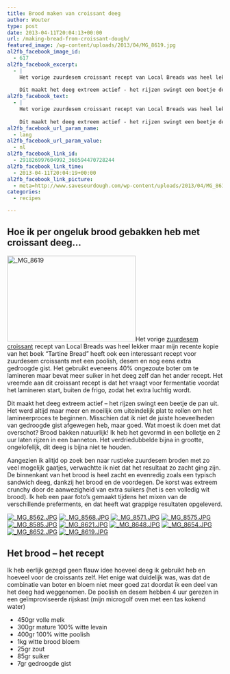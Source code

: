 ```yaml
---
title: Brood maken van croissant deeg
author: Wouter
type: post
date: 2013-04-11T20:04:13+00:00
url: /making-bread-from-croissant-dough/
featured_image: /wp-content/uploads/2013/04/MG_8619.jpg
al2fb_facebook_image_id:
  - 617
al2fb_facebook_excerpt:
  - |
    Het vorige zuurdesem croissant recept van Local Breads was heel lekker maar mijn recente kopie van het boek "Tartine Bread" heeft ook een interessant recept voor zuurdesem croissants met een poolish, desem en nog eens extra gedroogde gist. Het gebruikt eveneens 40% ongezoute boter om te lamineren maar bevat meer suiker in het deeg zelf dan het ander recept. Het vreemde aan dit croissant recept is dat het vraagt voor fermentatie voordat het lamineren start, buiten de frigo, zodat het extra luchtig wordt.
    
    Dit maakt het deeg extreem actief - het rijzen swingt een beetje de pan uit. Het werd altijd maar meer en moeilijk om uiteindelijk plat te rollen om het lamineerproces te beginnen. Misschien dat ik niet de juiste hoeveelheden van gedroogde gist afgewegen heb, maar goed. Wat moest ik doen met dat overschot? Brood bakken natuurlijk!
al2fb_facebook_text:
  - |
    Het vorige zuurdesem croissant recept van Local Breads was heel lekker maar mijn recente kopie van het boek "Tartine Bread" heeft ook een interessant recept voor zuurdesem croissants met een poolish, desem en nog eens extra gedroogde gist. Het gebruikt eveneens 40% ongezoute boter om te lamineren maar bevat meer suiker in het deeg zelf dan het ander recept. Het vreemde aan dit croissant recept is dat het vraagt voor fermentatie voordat het lamineren start, buiten de frigo, zodat het extra luchtig wordt.
    
    Dit maakt het deeg extreem actief - het rijzen swingt een beetje de pan uit. Het werd altijd maar meer en moeilijk om uiteindelijk plat te rollen om het lamineerproces te beginnen. Misschien dat ik niet de juiste hoeveelheden van gedroogde gist afgewegen heb, maar goed. Wat moest ik doen met dat overschot? Brood bakken natuurlijk!
al2fb_facebook_url_param_name:
  - lang
al2fb_facebook_url_param_value:
  - nl
al2fb_facebook_link_id:
  - 291826997604992_360594470728244
al2fb_facebook_link_time:
  - 2013-04-11T20:04:19+00:00
al2fb_facebook_link_picture:
  - meta=http://www.savesourdough.com/wp-content/uploads/2013/04/MG_8619-300x200.jpg
categories:
  - recipes

---
```

## Hoe ik per ongeluk brood gebakken heb met croissant deeg&#8230;

[<img class="aligncenter size-medium wp-image-617" alt="_MG_8619" src="http://www.redzuurdesem.be/wp-content/uploads/2013/04/MG_8619-300x200.jpg" width="300" height="200" srcset="http://www.redzuurdesem.be/wp-content/uploads/2013/04/MG_8619-300x200.jpg 300w, http://www.redzuurdesem.be/wp-content/uploads/2013/04/MG_8619-700x466.jpg 700w, http://www.redzuurdesem.be/wp-content/uploads/2013/04/MG_8619.jpg 1024w" sizes="(max-width: 300px) 100vw, 300px" />][1]Het vorige [zuurdesem croissant][2] recept van Local Breads was heel lekker maar mijn recente kopie van het boek &#8220;Tartine Bread&#8221; heeft ook een interessant recept voor zuurdesem croissants met een poolish, desem en nog eens extra gedroogde gist. Het gebruikt eveneens 40% ongezoute boter om te lamineren maar bevat meer suiker in het deeg zelf dan het ander recept. Het vreemde aan dit croissant recept is dat het vraagt voor fermentatie voordat het lamineren start, buiten de frigo, zodat het extra luchtig wordt.

Dit maakt het deeg extreem actief &#8211; het rijzen swingt een beetje de pan uit. Het werd altijd maar meer en moeilijk om uiteindelijk plat te rollen om het lamineerproces te beginnen. Misschien dat ik niet de juiste hoeveelheden van gedroogde gist afgewegen heb, maar goed. Wat moest ik doen met dat overschot? Brood bakken natuurlijk! Ik heb het gevormd in een bolletje en 2 uur laten rijzen in een banneton. Het verdriedubbelde bijna in grootte, ongelofelijk, dit deeg is bijna niet te houden.

Aangezien ik alitjd op zoek ben naar rustieke zuurdesem broden met zo veel mogelijk gaatjes, verwachtte ik niet dat het resultaat zo zacht ging zijn. De binnenkant van het brood is heel zacht en evenredig zoals een typisch sandwich deeg, dankzij het brood en de voordegen. De korst was extreem crunchy door de aanwezigheid van extra suikers (het is een volledig wit brood). Ik heb een paar foto&#8217;s gemaakt tijdens het mixen van de verschillende preferments, en dat heeft wat grappige resultaten opgeleverd.

<p><a href="http://lh6.ggpht.com/-OkgpWT-G8BE/UWcPaBcWAFI/AAAAAAAAGzk/q7el-xbuSgI/s1024/_MG_8562.JPG" link="https://picasaweb.google.com/108809100421188137955/Savesourdough#5865673979411693650" title="" ><img src="http://lh6.ggpht.com/-OkgpWT-G8BE/UWcPaBcWAFI/AAAAAAAAGzk/q7el-xbuSgI/w400-o/_MG_8562.JPG" alt="_MG_8562.JPG" title="" class="alignleft pe2-photo"  /></a> <a href="http://lh6.ggpht.com/-EsjSuqI1ixg/UWcPaoGYg2I/AAAAAAAAGzs/LbmqHJSoU0s/s1024/_MG_8568.JPG" link="https://picasaweb.google.com/108809100421188137955/Savesourdough#5865673989788566370" title="" ><img src="http://lh6.ggpht.com/-EsjSuqI1ixg/UWcPaoGYg2I/AAAAAAAAGzs/LbmqHJSoU0s/w400-o/_MG_8568.JPG" alt="_MG_8568.JPG" title="" class="alignleft pe2-photo"  /></a> <a href="http://lh4.ggpht.com/-Thz9lrjp6aI/UWcPeboTkeI/AAAAAAAAGz0/DodzNlEEfRs/s1024/_MG_8571.JPG" link="https://picasaweb.google.com/108809100421188137955/Savesourdough#5865674055160664546" title="" ><img src="http://lh4.ggpht.com/-Thz9lrjp6aI/UWcPeboTkeI/AAAAAAAAGz0/DodzNlEEfRs/w400-o/_MG_8571.JPG" alt="_MG_8571.JPG" title="" class="alignleft pe2-photo"  /></a> <a href="http://lh6.ggpht.com/-txEXBn4wImI/UWcPfJZq3RI/AAAAAAAAGz8/6FwtzrAGegE/s1024/_MG_8575.JPG" link="https://picasaweb.google.com/108809100421188137955/Savesourdough#5865674067447307538" title="" ><img src="http://lh6.ggpht.com/-txEXBn4wImI/UWcPfJZq3RI/AAAAAAAAGz8/6FwtzrAGegE/w400-o/_MG_8575.JPG" alt="_MG_8575.JPG" title="" class="alignleft pe2-photo"  /></a> <a href="http://lh5.ggpht.com/-4UVyZpZK6bA/UWcPgO2xa6I/AAAAAAAAG0E/23b6R7LTEZk/s1024/_MG_8585.JPG" link="https://picasaweb.google.com/108809100421188137955/Savesourdough#5865674086091418530" title="" ><img src="http://lh5.ggpht.com/-4UVyZpZK6bA/UWcPgO2xa6I/AAAAAAAAG0E/23b6R7LTEZk/w400-o/_MG_8585.JPG" alt="_MG_8585.JPG" title="" class="alignleft pe2-photo"  /></a> <a href="http://lh5.ggpht.com/-GaV3-c6mAI4/UWcPiHqFFKI/AAAAAAAAG0M/zbJ2sYEBmbw/s1024/_MG_8621.JPG" link="https://picasaweb.google.com/108809100421188137955/Savesourdough#5865674118518871202" title="" ><img src="http://lh5.ggpht.com/-GaV3-c6mAI4/UWcPiHqFFKI/AAAAAAAAG0M/zbJ2sYEBmbw/w400-o/_MG_8621.JPG" alt="_MG_8621.JPG" title="" class="alignleft pe2-photo"  /></a> <a href="http://lh3.ggpht.com/-uKCI9Wjmtb4/UWcPi5Uwf8I/AAAAAAAAG0U/UnLumzQmlJs/s1024/_MG_8648.JPG" link="https://picasaweb.google.com/108809100421188137955/Savesourdough#5865674131851214786" title="" ><img src="http://lh3.ggpht.com/-uKCI9Wjmtb4/UWcPi5Uwf8I/AAAAAAAAG0U/UnLumzQmlJs/w400-o/_MG_8648.JPG" alt="_MG_8648.JPG" title="" class="alignleft pe2-photo"  /></a> <a href="http://lh4.ggpht.com/-GrYE38OxS58/UWcPjy8tyYI/AAAAAAAAG0c/bJA3jV5oGmw/s1024/_MG_8654.JPG" link="https://picasaweb.google.com/108809100421188137955/Savesourdough#5865674147319630210" title="" ><img src="http://lh4.ggpht.com/-GrYE38OxS58/UWcPjy8tyYI/AAAAAAAAG0c/bJA3jV5oGmw/w400-o/_MG_8654.JPG" alt="_MG_8654.JPG" title="" class="alignleft pe2-photo"  /></a> <a href="http://lh6.ggpht.com/-OAbmh61XPrY/UWcPlw-XmuI/AAAAAAAAG0k/bHItPvyPViA/s1024/_MG_8652.JPG" link="https://picasaweb.google.com/108809100421188137955/Savesourdough#5865674181149432546" title="" ><img src="http://lh6.ggpht.com/-OAbmh61XPrY/UWcPlw-XmuI/AAAAAAAAG0k/bHItPvyPViA/w400-o/_MG_8652.JPG" alt="_MG_8652.JPG" title="" class="alignleft pe2-photo"  /></a> <a href="http://lh5.ggpht.com/-bYXTFO5i5ME/UWcPpELdclI/AAAAAAAAG0s/mXn8gCzjv1U/s1024/_MG_8619.JPG" link="https://picasaweb.google.com/108809100421188137955/Savesourdough#5865674237844222546" title="" ><img src="http://lh5.ggpht.com/-bYXTFO5i5ME/UWcPpELdclI/AAAAAAAAG0s/mXn8gCzjv1U/w400-o/_MG_8619.JPG" alt="_MG_8619.JPG" title="" class="alignleft pe2-photo"  /></a></p>

<h2 style="clear: both;">
  Het brood &#8211; het recept
</h2>

Ik heb eerlijk gezegd geen flauw idee hoeveel deeg ik gebruikt heb en hoeveel voor de croissants zelf. Het enige wat duidelijk was, was dat de combinatie van boter en bloem niet meer goed zat doordat ik een deel van het deeg had weggenomen. De poolish en desem hebben 4 uur gerezen in een geïmproviseerde rijskast (mijn microgolf oven met een tas kokend water)

  * <span style="line-height: 15px;">450gr volle melk</span>
  * 300gr mature 100% witte levain
  * 400gr 100% witte poolish
  * 1kg witte brood bloem
  * 25gr zout
  * 85gr suiker
  * 7gr gedroogde gist

<p class="clear">

 [1]: http://www.redzuurdesem.be/wp-content/uploads/2013/04/MG_8619.jpg
 [2]: http://www.redzuurdesem.be/sourdough-croissants/ "zuurdesem Croissants"